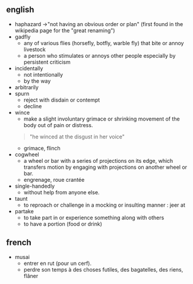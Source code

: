 ## english

* haphazard →"not having an obvious order or plan" (first found in the wikipedia page for the "great renaming")
* gadfly
    * any of various flies (horsefly, botfly, warble fly) that bite or annoy livestock
    * a person who stimulates or annoys other people especially by persistent criticism
* incidentally
    * not intentionally
    * by the way
* arbitrarily
* spurn
    * reject with disdain or contempt
    * decline
* wince
    * make a slight involuntary grimace or shrinking movement of the body out of pain or distress.
    > "he winced at the disgust in her voice"
    * grimace, flinch
* cogwheel
    * a wheel or bar with a series of projections on its edge, which transfers motion by engaging with projections on another wheel or bar.
    * engrenage, roue crantée
* single-handedly
    * without help from anyone else.
* taunt
    * to reproach or challenge in a mocking or insulting manner : jeer at
* partake
    * to take part in or experience something along with others
    * to have a portion (food or drink)

## french
* musai
    * entrer en rut (pour un cerf).
    * perdre son temps à des choses futiles, des bagatelles, des riens, flâner
